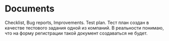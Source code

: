 # Documents
Checklist, Bug reports, Improvements. Test plan.
Тест план создан в качестве тестового задания одной из компаний. В реальности понимаю, что на форму регистрации такой документ создаваться не будет.
